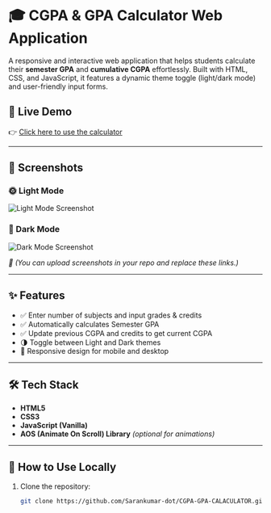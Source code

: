 # 🎓 CGPA & GPA Calculator Web Application

A responsive and interactive web application that helps students calculate their **semester GPA** and **cumulative CGPA** effortlessly. Built with HTML, CSS, and JavaScript, it features a dynamic theme toggle (light/dark mode) and user-friendly input forms.

## 🚀 Live Demo
👉 [Click here to use the calculator](https://sarankumar-dot.github.io/CGPA-GPA-CALACULATOR/)

---

## 📸 Screenshots

### 🌞 Light Mode
![Light Mode Screenshot](https://your-screenshot-link.com/light.jpg)

### 🌙 Dark Mode
![Dark Mode Screenshot](https://your-screenshot-link.com/dark.jpg)

*📌 (You can upload screenshots in your repo and replace these links.)*

---

## ✨ Features
- ✅ Enter number of subjects and input grades & credits
- ✅ Automatically calculates Semester GPA
- ✅ Update previous CGPA and credits to get current CGPA
- 🌗 Toggle between Light and Dark themes
- 📱 Responsive design for mobile and desktop

---

## 🛠️ Tech Stack
- **HTML5**
- **CSS3**
- **JavaScript (Vanilla)**
- **AOS (Animate On Scroll) Library** *(optional for animations)*

---

## 📂 How to Use Locally
1. Clone the repository:
   ```bash
   git clone https://github.com/Sarankumar-dot/CGPA-GPA-CALACULATOR.git
